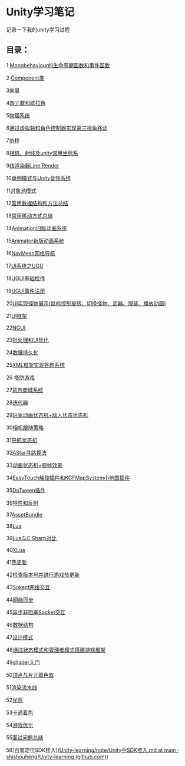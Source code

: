 # Unity学习笔记

记录一下我的unity学习过程

## 目录：

1 [Monobehaviour的生命周期函数和事件函数](https://github.com/zhushouheng/Unity-learning/blob/main/note/Monobehaviour%E7%9A%84%E7%94%9F%E5%91%BD%E5%91%A8%E6%9C%9F%E5%87%BD%E6%95%B0%E5%92%8C%E4%BA%8B%E4%BB%B6%E5%87%BD%E6%95%B0.md)

2 [Component类](https://github.com/zhushouheng/Unity-learning/blob/main/note/Component%E7%B1%BB.md)

3[向量](https://github.com/shishouheng/Unity-learning/blob/main/note/%E5%90%91%E9%87%8F.md)

4[四元数和欧拉角](https://github.com/shishouheng/Unity-learning/blob/main/note/%E5%9B%9B%E5%85%83%E6%95%B0%E5%92%8C%E6%AC%A7%E6%8B%89%E8%A7%92.md)

5[物理系统](https://github.com/shishouheng/Unity-learning/blob/main/note/%E7%89%A9%E7%90%86%E7%B3%BB%E7%BB%9F.md)

6[通过虚拟轴和角色控制器实现第三视角移动](https://github.com/shishouheng/Unity-learning/blob/main/note/%E9%80%9A%E8%BF%87%E8%99%9A%E6%8B%9F%E8%BD%B4%E5%92%8C%E8%A7%92%E8%89%B2%E6%8E%A7%E5%88%B6%E5%99%A8%E5%AE%9E%E7%8E%B0%E7%AC%AC%E4%B8%89%E8%A7%86%E8%A7%92%E7%A7%BB%E5%8A%A8.md)

7[协程](https://github.com/shishouheng/Unity-learning/blob/main/note/%E5%8D%8F%E7%A8%8B.md)

8[相机、射线及unity常用坐标系](https://github.com/shishouheng/Unity-learning/blob/main/note/%E7%9B%B8%E6%9C%BA%E3%80%81%E5%B0%84%E7%BA%BF%E5%8F%8Aunity%E5%B8%B8%E7%94%A8%E5%9D%90%E6%A0%87%E7%B3%BB.md)

9[线渲染器Line Render](https://github.com/shishouheng/Unity-learning/blob/main/note/%E7%BA%BF%E6%B8%B2%E6%9F%93%E5%99%A8Line%20Render.md)

10[单例模式与Unity音频系统](https://github.com/shishouheng/Unity-learning/blob/main/note/%E5%8D%95%E4%BE%8B%E6%A8%A1%E5%BC%8F%E4%B8%8EUnity%E9%9F%B3%E9%A2%91%E7%B3%BB%E7%BB%9F.md)

11[对象池模式](https://github.com/shishouheng/Unity-learning/blob/main/note/%E5%AF%B9%E8%B1%A1%E6%B1%A0%E6%A8%A1%E5%BC%8F.md)

12[常用数据结构和方法总结](https://github.com/shishouheng/Unity-learning/blob/main/note/%E5%B8%B8%E7%94%A8%E6%95%B0%E6%8D%AE%E7%BB%93%E6%9E%84%E5%92%8C%E6%96%B9%E6%B3%95%E6%80%BB%E7%BB%93.md)

13[常用移动方式总结](https://github.com/shishouheng/Unity-learning/blob/main/note/%E5%B8%B8%E7%94%A8%E7%A7%BB%E5%8A%A8%E6%96%B9%E5%BC%8F%E6%80%BB%E7%BB%93.md)

14[Animation旧版动画系统](https://github.com/shishouheng/Unity-learning/blob/main/note/Animation%E5%8A%A8%E7%94%BB%E7%B3%BB%E7%BB%9F.md)

15[Animator新版动画系统](https://github.com/shishouheng/Unity-learning/blob/main/note/Animator%E6%96%B0%E7%89%88%E5%8A%A8%E7%94%BB%E7%B3%BB%E7%BB%9F.md)

16[NavMesh网格导航](https://github.com/shishouheng/Unity-learning/blob/main/note/NavMesh%E7%BD%91%E6%A0%BC%E5%AF%BC%E8%88%AA.md)

17[UI系统之UGU](https://github.com/shishouheng/Unity-learning/blob/main/note/UI%E7%B3%BB%E7%BB%9F%E4%B9%8BUGUI.md)

18[UGUI基础控件](https://github.com/shishouheng/Unity-learning/blob/main/note/UGUI%E5%9F%BA%E7%A1%80%E6%8E%A7%E4%BB%B6.md)

19[UGUI事件注册](https://github.com/shishouheng/Unity-learning/blob/main/note/UGUI%E4%BA%8B%E4%BB%B6%E6%B3%A8%E5%86%8C.md)

20[UI实现怪物展示(鼠标控制旋转、切换怪物、武器、服装、播放动画)](https://github.com/shishouheng/Unity-learning/tree/main/note/UI%E5%AE%9E%E7%8E%B0%E6%80%AA%E7%89%A9%E5%B1%95%E7%A4%BA)

21[UI框架](https://github.com/shishouheng/Unity-learning/tree/main/note/UI%E6%A1%86%E6%9E%B6)

22[NGUI](https://github.com/shishouheng/Unity-learning/blob/main/note/NGUI.md)

23[批处理和UI优化](https://github.com/shishouheng/Unity-learning/blob/main/note/%E6%89%B9%E5%A4%84%E7%90%86%E5%92%8CUI%E4%BC%98%E5%8C%96.md)

24[数据持久化](https://github.com/shishouheng/Unity-learning/blob/main/note/%E6%95%B0%E6%8D%AE%E6%8C%81%E4%B9%85%E5%8C%96.md)

25[XML框架实现答题系统](https://github.com/shishouheng/Unity-learning/tree/main/note/XML%E6%A1%86%E6%9E%B6%E5%AE%9E%E7%8E%B0%E7%AD%94%E9%A2%98%E7%B3%BB%E7%BB%9F)

26 [塔防游戏](https://github.com/shishouheng/Unity-learning/tree/main/note/%E5%A1%94%E9%98%B2%E6%B8%B8%E6%88%8F/Project)

27[背包商城系统](https://github.com/shishouheng/Unity-learning/tree/main/note/Sqlite%E5%AE%9E%E7%8E%B0%E8%83%8C%E5%8C%85%E3%80%81%E8%A3%85%E5%A4%87%E3%80%81%E5%95%86%E5%9F%8E%E7%B3%BB%E7%BB%9F)

28[迭代器](https://github.com/shishouheng/Unity-learning/blob/main/note/%E8%BF%AD%E4%BB%A3%E5%99%A8.md)

29[玩家动画状态机+敌人状态状态机](https://github.com/shishouheng/Unity-learning/tree/main/note/%E7%8E%A9%E5%AE%B6%E5%8A%A8%E7%94%BB%E7%8A%B6%E6%80%81%E6%9C%BA%2B%E6%95%8C%E4%BA%BA%E7%8A%B6%E6%80%81%E7%8A%B6%E6%80%81%E6%9C%BA)

30[相机跟随策略](https://github.com/shishouheng/Unity-learning/blob/main/note/%E6%91%84%E5%83%8F%E6%9C%BA%E8%B7%9F%E9%9A%8F%E7%AD%96%E7%95%A5.md)

31[导航状态机](https://github.com/shishouheng/Unity-learning/tree/main/note/%E5%AF%BC%E8%88%AA%E7%8A%B6%E6%80%81%E6%9C%BA)

32[AStar寻路算法](https://github.com/shishouheng/Unity-learning/blob/main/note/AStar%E7%AE%97%E6%B3%95.md)

33[动画状态机+顿帧效果 ](https://github.com/shishouheng/Unity-learning/tree/main/note/%E5%8A%A8%E7%94%BB%E7%8A%B6%E6%80%81%E6%9C%BA%2B%E6%89%93%E5%87%BB%E6%84%9F%E6%95%88%E6%9E%9C)

34[EasyTouch触控插件和KGFMapSystem小地图插件](https://github.com/shishouheng/Unity-learning/blob/main/note/EasyTouch%E8%A7%A6%E6%8E%A7%E6%8F%92%E4%BB%B6%E5%92%8CKGFMapSystem%E5%B0%8F%E5%9C%B0%E5%9B%BE%E6%8F%92%E4%BB%B6.md)

35[DoTween插件](https://github.com/shishouheng/Unity-learning/blob/main/note/DoTween%E6%8F%92%E4%BB%B6.md)

36[特性和反射](https://github.com/shishouheng/Unity-learning/blob/main/note/%E7%89%B9%E6%80%A7%E5%92%8C%E5%8F%8D%E5%B0%84.md)

37[AssetBundle](https://github.com/shishouheng/Unity-learning/blob/main/note/AssetBundle.md)

38[Lua](https://github.com/shishouheng/Unity-learning/blob/main/note/Lua.md)

39[Lua与C Sharp对比](https://github.com/shishouheng/Unity-learning/blob/main/note/Lua%E4%B8%8EC%20Sharp%E5%AF%B9%E6%AF%94.md)

40[XLua](https://github.com/shishouheng/Unity-learning/blob/main/note/XLua.md)

41[热更新](https://github.com/shishouheng/Unity-learning/blob/main/note/%E7%83%AD%E6%9B%B4%E6%96%B0.md)

42[检查版本号并进行游戏热更新](https://github.com/shishouheng/Unity-learning/blob/main/note/%E6%A3%80%E6%9F%A5%E7%89%88%E6%9C%AC%E5%8F%B7%E5%B9%B6%E8%BF%9B%E8%A1%8C%E6%B8%B8%E6%88%8F%E6%9B%B4%E6%96%B0.md)

43[Sokect网络交互](https://github.com/shishouheng/Unity-learning/blob/main/note/Socket%E7%BD%91%E7%BB%9C%E4%BA%A4%E4%BA%92.md)

44[网络同步](https://github.com/shishouheng/Unity-learning/blob/main/note/%E7%BD%91%E7%BB%9C%E5%90%8C%E6%AD%A5.md)

45[异步非阻塞Socket交互](https://github.com/shishouheng/Unity-learning/blob/main/note/%E5%BC%82%E6%AD%A5%E9%9D%9E%E9%98%BB%E5%A1%9ESocket%E4%BA%A4%E4%BA%92.md)

46[数据结构](https://github.com/shishouheng/Unity-learning/blob/main/note/%E6%95%B0%E6%8D%AE%E7%BB%93%E6%9E%84.md)

47[设计模式](https://github.com/shishouheng/Unity-learning/blob/main/note/%E8%AE%BE%E8%AE%A1%E6%A8%A1%E5%BC%8F.md)

48[通过状态模式和管理者模式搭建游戏框架](https://github.com/shishouheng/Unity-learning/blob/main/note/%E9%80%9A%E8%BF%87%E7%8A%B6%E6%80%81%E6%A8%A1%E5%BC%8F%E5%92%8C%E7%AE%A1%E7%90%86%E8%80%85%E6%A8%A1%E5%BC%8F%E6%90%AD%E5%BB%BA%E6%B8%B8%E6%88%8F%E6%A1%86%E6%9E%B6.md)

49[shader入门](https://github.com/shishouheng/Unity-learning/blob/main/note/Shader%E5%85%A5%E9%97%A8.md#%E4%B8%89%E8%A1%A8%E9%9D%A2%E7%9D%80%E8%89%B2%E5%99%A8%E4%BB%A3%E7%A0%81%E7%BB%93%E6%9E%84)

50[顶点与片元着色器](https://github.com/shishouheng/Unity-learning/blob/main/note/%E9%A1%B6%E7%82%B9%E4%B8%8E%E7%89%87%E5%85%83%E7%9D%80%E8%89%B2%E5%99%A8.md)

51[渲染流水线](https://github.com/shishouheng/Unity-learning/blob/main/note/%E6%B8%B2%E6%9F%93%E6%B5%81%E6%B0%B4%E7%BA%BF.md)

52[光照](https://github.com/shishouheng/Unity-learning/blob/main/note/%E5%85%89%E7%85%A7.md)

53[卡通着色](https://github.com/shishouheng/Unity-learning/blob/main/note/%E5%8D%A1%E9%80%9A%E7%9D%80%E8%89%B2.md)

54[游戏优化](https://github.com/shishouheng/Unity-learning/blob/main/note/%E6%B8%B8%E6%88%8F%E4%BC%98%E5%8C%96.md)

55[面试问题总结](https://github.com/shishouheng/Unity-learning/blob/main/note/%E9%9D%A2%E8%AF%95%E9%97%AE%E9%A2%98%E6%80%BB%E7%BB%93.md)

56[百度定位SDK接入]([Unity-learning/note/Unity中SDK接入.md at main · shishouheng/Unity-learning (github.com)](https://github.com/shishouheng/Unity-learning/blob/main/note/Unity%E4%B8%ADSDK%E6%8E%A5%E5%85%A5.md))